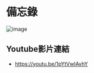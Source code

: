 # 備忘錄

![image](https://github.com/ch09830249/Simple-Memorandum/image.png)

## Youtube影片連結
- https://youtu.be/1pYtVwIAvhY